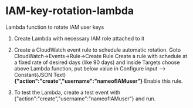 # IAM-key-rotation-lambda
Lambda function to rotate IAM user keys
1. Create Lambda with necessary IAM role attached to it
2. Create a CloudWatch event rule to schedule automatic rotation. 
Goto CloudWatch->Events->Rule->Create Rule 
Create a rule with schedule at a fixed rate of desired days (like 90 days) and inside Targets choose above Lambda function, put below value in Configure input --> Constant(JSON Text)
**{"action":"create","username":"nameofIAMuser"}**
Enable this rule.

3. To test the Lambda, create a test event with {"action":"create","username":"nameofIAMuser"} and run.
